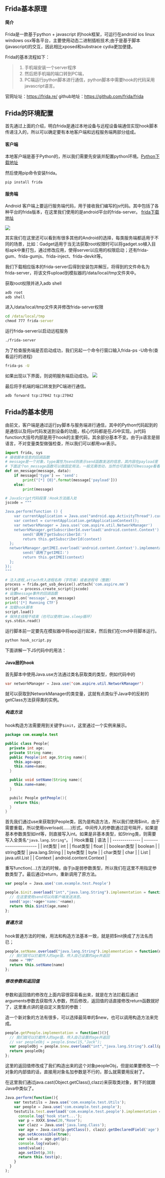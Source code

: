 ## Frida基本原理
#### 简介
Frida是一款基于python + javascript 的hook框架，可运行在android ios linux windows osx等各平台，主要使用动态二进制插桩技术;由于是基于脚本(javascript)的交互，因此相比xposed和substrace cydia更加便捷。

Frida的基本流程如下：
>1. 手机端安装一个server程序
>2. 然后把手机端的端口转到PC端，
>3. PC端运行python脚本进行通信，python脚本中需要hook的代码采用javascript语言。

官网址址：https://frida.re/
github地址：https://github.com/frida/frida

## Frida的环境配置
首先通过上面的介绍，明白frida是通过本地设备与远程设备端通信实现hook脚本传递注入的，所以可以确定要有本地客户端和远程服务端两部分组成。

#### 客户端

本地客户端是基于Python的，所以我们需要先安装并配置python环境。[Python下载地址](https://www.python.org/)

然后使用pip命令安装frida。
```python
pip install frida
```

#### 服务端
Android 客户端上要运行服务端代码，用于接收我们编写的js代码。其中包括了各种平台的frida版本，在这里我们使用的是android平台的frida-server。  [frida下载地址](https://github.com/frida/frida/releases)

![](../../res/frida-server版本.jpg)

其实我们在这里还可以看到有很多其他的Android的选择，每类服务端都适用于不同的场景，比如：Gadget适用于当无法获取root权限时可以将gadget.so植入目标apk中重打包，通过修改应用，使得server以应用的权限启动；还有frida-gum、frida-gumjs、frida-inject、frida-devkit等。


我们下载相应版本的frida-server后得到安装包并解压，将得到的文件命名为frida-server，将该文件upload到模拟器的/data/local/tmp文件夹中。

获取root权限并进入adb shell
```cmd
adb root
adb shell
```
进入/data/local/tmp文件夹并修改frida-server权限
```cmd
cd /data/local/tmp
chmod 777 frida-server
```
运行frida-server以启动远程服务
```cmd
./frida-server
```
为了检查服务端是否启动成功，我们另起一个命令行窗口输入frida-ps -U命令(查看运行的进程)
```cmd
frida-ps -U
```
如果出现以下界面，则说明服务端启动成功。
![](../../res/frida-ps.jpg)

最后将手机端的端口转发到PC端进行通信。
```cmd
adb forward tcp:27042 tcp:27042
```
## Frida的基本使用
由前文，客户端是通过运行py脚本与服务端进行通信，其中的Python代码起到的是通信以及将js代码发送到设备的功能，核心代码都是在JS中实现。js代码function大括号内部是用于hook的主要代码，其余部分基本不变。由于js语言是弱语言，不对变量类型做强检查，所以我们可以都用var表示。
```python
import frida, sys
# 接收脚本信息的回调函数
# message是一个对象，type属性为send则表示send函数发送的信息，其内容在payload里
# 下面这个on_message函数可以做固定用法，一般无需改动，当然也可直接打印message看看里边的内容
def on_message(message, data):
    if message['type'] == 'send':
        print("[*] {0}".format(message['payload']))
    else:
        print(message)

# JavaScript代码段落：Hook方法插入处
jscode = """

Java.perform(function () {
	var currentApplication = Java.use("android.app.ActivityThread").currentApplication();
	var context = currentApplication.getApplicationContext();
	var networkManager = Java.use('com.aspire.util.NetworkManager')
  	networkManager.getSubscriberId.overload('android.content.Context').implementation = function (context) {
   		send('调用了getSubscriberId:')
   		return this.getSubscriberId(context)
  };
  networkManager.getIMEI.overload('android.content.Context').implementation = function (context) {
   		send('调用了getIMEI:')
   		return this.getIMEI(context)
  };
});
"""

# 注入进程,attach传入进程名称（字符串）或者进程号（整数）
process = frida.get_usb_device().attach('com.aspire.mm')
script = process.create_script(jscode)
# 设置message事件的回调函数
script.on('message', on_message)
print('[*] Running CTF')
# 加载hook脚本
script.load()
# 保持主线程不结束（也可以使用time.sleep循环）
sys.stdin.read()
```
运行脚本前一定要先在模拟器中将app运行起来，然后我们在cmd中将脚本运行。
```cmd
python hook_script.py
```
下面讲解一下JS代码中的用法：
#### Java层的hook
首先脚本中使用Java.use方法通过类名获取类的类型，例如代码中的
```java
var networkManager = Java.use('com.aspire.util.NetworkManager')
```
就可以获取到NetworkManager的类变量，这就有点类似于Java中的反射的getClass方法获得类的实例。
##### 构造方法
hook构造方法需要用到关键字`$init`，这里通过一个实例来展示。
```java
package com.example.test

public class People{
  private int age;
  private String name;
  public People(int age,String name){
    this.age=age;
    this.name=name;
  }

  public void setName(String name){
    this.name=name;
  }

  pubilc People getPeople(){
    return this;
  }
}
```
首先我们通过use来获取到People类，因为是构造方法，所以我们使用$init，由于需要重载，所以使用overload(……)形式。中间传入的参数通过逗号隔开，如果是基本参数类型如int等，则直接写入int。如果是非基本类型，如String类，则需要写入全类名``"java.lang.String"``。
| Hook重载       | 语法                    |
| -------------- | ----------------------- |
| int类型        | int                     |
| float类型      | float                   |
| boolean类型    | boolean                 |
| string类型     | java.lang.String        |
| byte类型       | byte                      |
| char类型       | char                      |
| List       | java.util.List          |
| Context | android.content.Context |


重写function(...)方法的时候，由于js是弱参数类型，所以我们在这里不用指定参数类型了。最后通过return，重新调用了原方法。
```js
var people = Java.use('com.example.test.People')

people.$init.overload("int","java.lang.String").implementation = function(age,name)(){
  // 在这里使用send可以向客户端发送消息。
  send('age:'+age+'name:'+name);
  return this.$init(age,name)
};
```
##### 普通方法
hook普通方法的时候，用法和构造方法基本一致，就是把$init换成了方法名而已；
```js
people.setName.overload("java.lang.String").implementation = function(name)(){
  // 我们就可以拦截传入的age值，传入自己设置的age并返回
  name = "MM"
  return this.setName(name)
};
```
##### 修改参数和返回值
参数和返回值的修改在上面内容很容易看出来，就是在方法拦截后通过arguments参数去获取传入参数，然后修改，返回值的话直接修改return函数就好了，这里重点讲的是自定义类型的参数：

造一个新对象的方法有很多，可以选择最简单的$new，也可以调用构造方法来完成。
```js
people.getPeople.implementation = function()(){
  // 我们就可以拦截传入的age值，传入自己设置的age并返回
  // var peopleObj = people.$new(15,"Jack");
  var peopleObj = people.$new.overload("int","java.lang.String").call(people,15,"Jack");
  return peopleObj
};
```
这里的返回值修改成了我们构造出来的这个对象peopleObj，但是如果要修改一个对象的内部值的话，直接用对象名加参数是不行的，那么就需要用反射了。

在这里我们通过java.cast(Object.getClass(),clazz)来获取类对象，剩下的就跟Java中类似了。
```js
Java.perform(function(){
    var testutils = Java.use('com.example.test.Utils');
    var people = Java.use('com.example.test.people');
    testutils.test.overload('com.example.test.people').implementation = function(a){
      console.log('hook start...');
      var p = XXXX.$new(20,"Rose");
      var clazz = Java.use('java.lang.Class');
      var age = Java.cast(p.getClass(), clazz).getDeclaredField('age');
      age.setAccessible(true);
      var value = age.get(p);
      console.log(value);
      send(value);
      age.setInt(p,30);
      return this.test(p);
    }
  }
);


```

